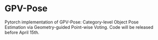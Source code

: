 # GPV-Pose
Pytorch implementation of GPV-Pose: Category-level Object Pose Estimation via Geometry-guided Point-wise Voting.
Code will be released before April 15th.
